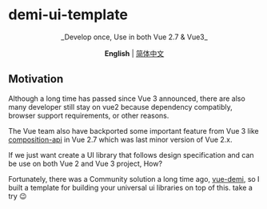 # demi-ui-template

<p align="center">_Develop once, Use in both Vue 2.7 & Vue3_
</p>

<p align='center'>
<b>English</b> | <a href="./README.zh.md">简体中文</a>
</p>

## Motivation

Although a long time has passed since Vue 3 announced, there are also many developer still stay on vue2 because dependency compatibly, browser support requirements, or other reasons.

The Vue team also have backported some important feature from Vue 3 like [composition-api](https://vuejs.org/guide/extras/composition-api-faq.html#what-is-composition-api) in Vue 2.7 which was last minor version of Vue 2.x.

If we just want create a UI library that follows design specification and can be use on both Vue 2 and Vue 3 project, How?

Fortunately, there was a Community solution a long time ago, [vue-demi](https://github.com/vueuse/vue-demi), so I built a template for building your universal ui libraries on top of this. take a try 😉
